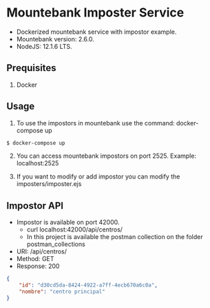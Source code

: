 # Mountebank Imposter Service

* Dockerized mountebank service with impostor example.
* Mountebank version: 2.6.0.
* NodeJS: 12.1.6 LTS.

## Prequisites

1. Docker

## Usage

1. To use the impostors in mountebank use the command: docker-compose up

```sh
$ docker-compose up
```
2. You can access mountebank impostors on port 2525. Example: localhost:2525

3. If you want to modify or add impostor you can modify the imposters/imposter.ejs

## Impostor API

* Impostor is available on port 42000.
    * curl localhost:42000/api/centros/
    * In this project is available the postman collection on the folder postman_collections
* URI: /api/centros/
* Method: GET
* Response: 200

```json
{
    "id": "d30cd5da-8424-4922-a7ff-4ecb670a6c0a",
    "nombre": "centro principal"
}
```
